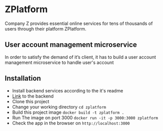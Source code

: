 # ZPlatform

Company Z provides essential online services for tens of thousands of users through their platform ZPlatform.

## User account management microservice

In order to satisfy the demand of it’s client, it has to build a user account management microservice to handle user's account

## Installation

- Install backend services according to the it's readme
- [Link](https://github.com/Habinezajanvier/zPlatform_api.git) to the backend
- Clone this project
- Change your working directory `cd zplatform`
- Build this project image `docker build -t zplatform .`
- Run The image on port 3000 `docker run -it -p 3000:3000 zplatform`
- Check the app in the browser on `http://localhost:3000`